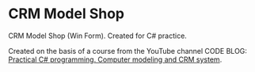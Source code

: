 # CRM Model Shop
CRM Model Shop (Win Form). Created for C# practice.

Created on the basis of a course from the YouTube channel CODE BLOG: [Practical C# programming. Computer modeling and CRM system](https://www.youtube.com/playlist?list=PLIIXgDT0bKw4M1_5JX0LRHdjQXSR0Upfw).
